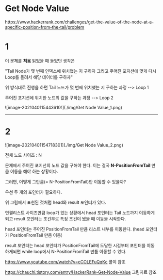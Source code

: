 # Get Node Value

https://www.hackerrank.com/challenges/get-the-value-of-the-node-at-a-specific-position-from-the-tail/problem



# 1

이 문제를 **처음** 읽었을 때 들었던 생각은 

"Tail Node가 몇 번째 인덱스에 위치했는 지 구하자 그리고 주어진 포지션에 맞게 다시 Loop를 돌려서 해당 데이터를 구하자"

위 방식대로 진행을 하면 Tail 노드가 몇 번째 위치했는 지 구하는 과정 --> Loop 1 

주어진 포지션에 위치한 노드의 값을 구하는 과정 --> Loop 2 

![image-20210401154436101](./img/Get Node Value_1.png)

---

# 2 

![image-20210401154718301](./img/Get Node Value_2.png)

전체 노드 사이즈 : N

문제에서 주어진 포지션의 노드 값을 구해야 한다. 이는 결국 **N-PositionFromTail** 만큼 이동을 해야 하는 상황이다. 

그러면, 어떻게 그만큼(= N-PositionFromTail)만 이동할 수 있을까? 



우선 두 개의 포인터가 필요하다. 

위 그림에서 표현된 것처럼 head와 result 포인터가 있다. 

연결리스트 사이즈만큼 loop가 있는 상황에서 head 포인터는 Tail 노드까지 이동하게되고 result 포인터는 조건부로 특정 조건이 됐을 때 이동을 시작한다. 

head 포인터는 주어진 PositionFromTail 만큼 리스트 내부를 이동한다. (head 포인터가 PositionFromTail 만큼 이동)

result 포인터는 head 포인터가 PositionFromTail에 도달한 시점부터 포인터를 이동하게되면 while loop에서 N-PositionFromTail 만틈 이동할 수 있다.

https://www.youtube.com/watch?v=cCOLEFuQqKc  풀이 참조

https://chauchi.tistory.com/entry/HackerRank-Get-Node-Value 그림자료 참조 

